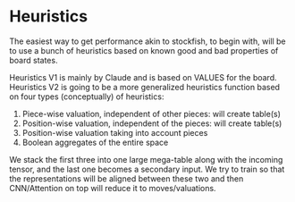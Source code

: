 # Heuristics
The easiest way to get performance akin to stockfish, to begin with, will be to use a bunch of heuristics based on known good and bad properties of board states.

Heuristics V1 is mainly by Claude and is based on VALUES for the board. Heuristics V2 is going to be a more generalized heuristics function based on four types (conceptually) of heuristics:
1. Piece-wise valuation, independent of other pieces: will create table(s)
2. Position-wise valuation, independent of the pieces: will create table(s)
3. Position-wise valuation taking into account pieces
4. Boolean aggregates of the entire space

We stack the first three into one large mega-table along with the incoming tensor, and the last one becomes a secondary input. We try to train so that the representations will be aligned between these two and then CNN/Attention on top will reduce it to moves/valuations.